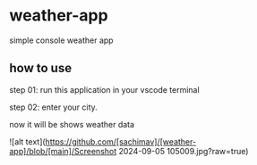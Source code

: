 # weather-app
simple console weather app

## how to use 
step 01: run this application in your vscode terminal

step 02: enter your city.

now it will be shows weather data

![alt text](https://github.com/[sachimav]/[weather-app]/blob/[main]/Screenshot 2024-09-05 105009.jpg?raw=true)
